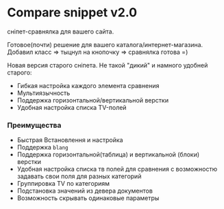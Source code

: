 # Compare snippet v2.0  
сніпет-сравнялка для вашего сайта.

Готовое(почти) решение для вашего каталога/интернет-магазина.  
Добавил класс => тыцнул на кнопочку => сравнялка готова =)

Новая версия старого сніпета.
Не такой "дикий" и намного удобней старого:

* Гибкая настройка каждого элемента сравнения
* Мультиязычность
* Поддержка горизонтальной/вертикальной верстки
* Удобная настройка списка TV-полей

### Преимущества

* Быстрая Встановлення и настройка
* Поддержка `blang`
* Поддержка горизонтальной(таблица) и вертикальной (блоки) верстки
* Удобная настройка списка тв полей для сравнения с возможностю задавать свои поля для разных категорий
* Группировка TV по категориям
* Подстановка значений из девера документов
* Возможность скрывать одинаковые параметры
